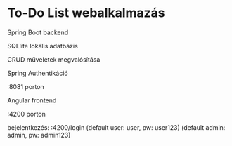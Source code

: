 # To-Do List webalkalmazás

Spring Boot backend

SQLlite lokális adatbázis

CRUD műveletek megvalósítása

Spring Authentikáció

:8081 porton


Angular frontend

:4200 porton


bejelentkezés: :4200/login
(default user: user, pw: user123)
(default admin: admin, pw: admin123)


